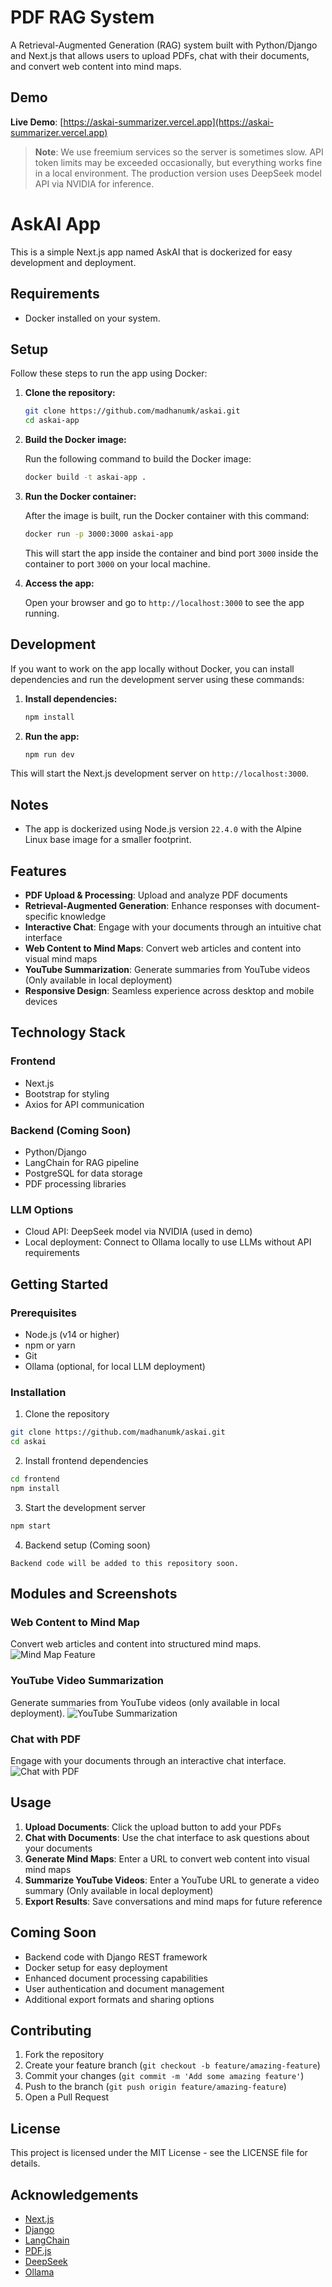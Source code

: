 # PDF RAG System

A Retrieval-Augmented Generation (RAG) system built with Python/Django and Next.js that allows users to upload PDFs, chat with their documents, and convert web content into mind maps.

## Demo

**Live Demo**: [https://askai-summarizer.vercel.app](https://askai-summarizer.vercel.app)

> **Note**: We use freemium services so the server is sometimes slow. API token limits may be exceeded occasionally, but everything works fine in a local environment. The production version uses DeepSeek model API via NVIDIA for inference.

# AskAI App

This is a simple Next.js app named AskAI that is dockerized for easy development and deployment.

## Requirements

- Docker installed on your system.

## Setup

Follow these steps to run the app using Docker:

1. **Clone the repository:**

    ```bash
    git clone https://github.com/madhanumk/askai.git
    cd askai-app
    ```

2. **Build the Docker image:**

    Run the following command to build the Docker image:

    ```bash
    docker build -t askai-app .
    ```

3. **Run the Docker container:**

    After the image is built, run the Docker container with this command:

    ```bash
    docker run -p 3000:3000 askai-app
    ```

    This will start the app inside the container and bind port `3000` inside the container to port `3000` on your local machine.

4. **Access the app:**

    Open your browser and go to `http://localhost:3000` to see the app running.

## Development

If you want to work on the app locally without Docker, you can install dependencies and run the development server using these commands:

1. **Install dependencies:**

    ```bash
    npm install
    ```

2. **Run the app:**

    ```bash
    npm run dev
    ```

This will start the Next.js development server on `http://localhost:3000`.

## Notes

- The app is dockerized using Node.js version `22.4.0` with the Alpine Linux base image for a smaller footprint.


## Features

- **PDF Upload & Processing**: Upload and analyze PDF documents
- **Retrieval-Augmented Generation**: Enhance responses with document-specific knowledge
- **Interactive Chat**: Engage with your documents through an intuitive chat interface
- **Web Content to Mind Maps**: Convert web articles and content into visual mind maps
- **YouTube Summarization**: Generate summaries from YouTube videos (Only available in local deployment)
- **Responsive Design**: Seamless experience across desktop and mobile devices

## Technology Stack

### Frontend
- Next.js
- Bootstrap for styling
- Axios for API communication

### Backend (Coming Soon)
- Python/Django
- LangChain for RAG pipeline
- PostgreSQL for data storage
- PDF processing libraries

### LLM Options
- Cloud API: DeepSeek model via NVIDIA (used in demo)
- Local deployment: Connect to Ollama locally to use LLMs without API requirements

## Getting Started

### Prerequisites
- Node.js (v14 or higher)
- npm or yarn
- Git
- Ollama (optional, for local LLM deployment)

### Installation

1. Clone the repository
```bash
git clone https://github.com/madhanumk/askai.git
cd askai
```

2. Install frontend dependencies
```bash
cd frontend
npm install
```

3. Start the development server
```bash
npm start
```

4. Backend setup (Coming soon)
```
Backend code will be added to this repository soon.
```

## Modules and Screenshots

### Web Content to Mind Map
Convert web articles and content into structured mind maps.
![Mind Map Feature](https://github.com/madhanumk/askai/blob/main/Webpage%20to%20mindmap.png)

### YouTube Video Summarization
Generate summaries from YouTube videos (only available in local deployment).
![YouTube Summarization](https://github.com/madhanumk/askai/blob/main/Youtube%20Video%20Summarizer.png)

### Chat with PDF
Engage with your documents through an interactive chat interface.
![Chat with PDF](https://github.com/madhanumk/askai/blob/main/rag%20chat%20with%20pdf.png)

## Usage

1. **Upload Documents**: Click the upload button to add your PDFs
2. **Chat with Documents**: Use the chat interface to ask questions about your documents
3. **Generate Mind Maps**: Enter a URL to convert web content into visual mind maps
4. **Summarize YouTube Videos**: Enter a YouTube URL to generate a video summary (Only available in local deployment)
5. **Export Results**: Save conversations and mind maps for future reference

## Coming Soon

- Backend code with Django REST framework
- Docker setup for easy deployment
- Enhanced document processing capabilities
- User authentication and document management
- Additional export formats and sharing options

## Contributing

1. Fork the repository
2. Create your feature branch (`git checkout -b feature/amazing-feature`)
3. Commit your changes (`git commit -m 'Add some amazing feature'`)
4. Push to the branch (`git push origin feature/amazing-feature`)
5. Open a Pull Request

## License

This project is licensed under the MIT License - see the LICENSE file for details.

## Acknowledgements

- [Next.js](https://nextjs.org/)
- [Django](https://www.djangoproject.com/)
- [LangChain](https://langchain.readthedocs.io/)
- [PDF.js](https://mozilla.github.io/pdf.js/)
- [DeepSeek](https://www.deepseek.com/)
- [Ollama](https://ollama.ai/)

